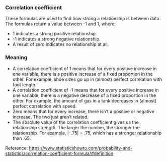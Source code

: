 ### Correlation coefficient

These formulas are used to find how strong a relationship is between data. The formulas return a value between -1 and 1, where:

- 1 indicates a strong positive relationship.
- -1 indicates a strong negative relationship.
- A result of zero indicates no relationship at all.

### Meaning
- A correlation coefficient of 1 means that for every positive increase in one variable, there is a positive increase of a fixed proportion in the other. For example, shoe sizes go up in (almost) perfect correlation with foot length.
- A correlation coefficient of -1 means that for every positive increase in one variable, there is a negative decrease of a fixed proportion in the other. For example, the amount of gas in a tank decreases in (almost) perfect correlation with speed.
- Zero means that for every increase, there isn’t a positive or negative increase. The two just aren’t related.
- The absolute value of the correlation coefficient gives us the relationship strength. The larger the number, the stronger the relationship. For example, |-.75| = .75, which has a stronger relationship than .65.

Reference: https://www.statisticshowto.com/probability-and-statistics/correlation-coefficient-formula/#definition
